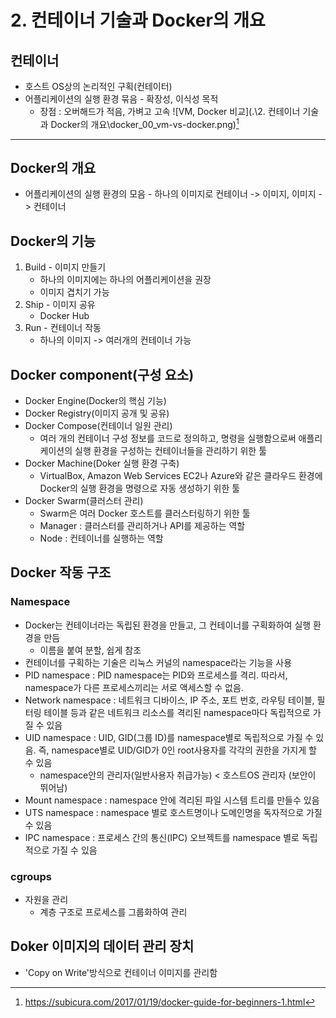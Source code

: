 # 2. 컨테이너 기술과 Docker의 개요

## 컨테이너
* 호스트 OS상의 논리적인 구획(컨테이터)
* 어플리케이션의 실행 환경 묶음 - 확장성, 이식성 목적
	- 장점 : 오버해드가 적음, 가벼고 고속
![VM, Docker 비교](.\2. 컨테이너 기술과 Docker의 개요\docker_00_vm-vs-docker.png)[^VM, Docker 비교]

---
[^VM, Docker 비교]:https://subicura.com/2017/01/19/docker-guide-for-beginners-1.html

## Docker의 개요
* 어플리케이션의 실행 환경의 모음 - 하나의 이미지로
컨테이너 -> 이미지, 이미지 -> 컨테이너

## Docker의 기능
1. Build - 이미지 만들기
	* 하나의 이미지에는 하나의 어플리케이션을 권장
	* 이미지 겹치기 가능
2. Ship - 이미지 공유
	* Docker Hub
3. Run - 컨테이너 작동
	* 하나의 이미지 -> 여러개의 컨테이너 가능
	
## Docker component(구성 요소)
* Docker Engine(Docker의 핵심 기능)
* Docker Registry(이미지 공개 및 공유)
* Docker Compose(컨테이너 일원 관리)
	- 여러 개의 컨테이너 구성 정보를 코드로 정의하고, 명령을 실행함으로써 애플리케이션의 실행 환경을 구성하는 컨테이너들을 관리하기 위한 툴
* Docker Machine(Doker 실행 환경 구축)
	- VirtualBox, Amazon Web Services EC2나 Azure와 같은 클라우드 환경에 Docker의 실행 환경을 명령으로 자동 생성하기 위한 툴
* Docker Swarm(클러스터 관리)
	- Swarm은 여러 Docker 호스트를 클러스터링하기 위한 툴
	- Manager : 클러스터를 관리하거나 API를 제공하는 역할
	- Node : 컨테이너를 실행하는 역할

## Docker 작동 구조

### Namespace
* Docker는 컨테이너라는 독립된 환경을 만들고, 그 컨테이너를 구획화하여 실행 환경을 만듬
    - 이름을 붙여 분할, 쉽게 참조
* 컨테이너를 구획하는 기술은 리눅스 커널의 namespace라는 기능을 사용
* PID namespace : PID namespace는 PID와 프로세스를 격리. 따라서, namespace가 다른 프로세스끼리는 서로 액세스할 수 없음.
* Network namespace : 네트워크 디바이스, IP 주소, 포트 번호, 라우팅 테이블, 필터링 테이블 등과 같은 네트워크 리소스를 격리된 namespace마다 독립적으로 가질 수 있음
* UID namespace : UID, GID(그룹 ID)를 namespace별로 독립적으로 가질 수 있음. 즉, namespace별로 UID/GID가 0인 root사용자를 각각의 권한을 가지게 할 수 있음
	- namespace안의 관리자(일반사용자 취급가능) < 호스트OS 관리자 (보안이 뛰어남)
* Mount namespace : namespace 안에 격리된 파일 시스템 트리를 만들수 있음
* UTS namespace : namespace 별로 호스트명이나 도메인명을 독자적으로 가질 수 있음
* IPC namespace : 프로세스 간의 통신(IPC) 오브젝트를 namespace 별로 독립적으로 가질 수 있음

### cgroups
* 자원을 관리
	- 계층 구조로 프로세스를 그룹화하여 관리
	
	
## Doker 이미지의 데이터 관리 장치 
* 'Copy on Write'방식으로 컨테이너 이미지를 관리함
